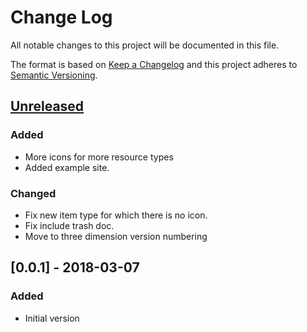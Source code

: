 # Change Log
All notable changes to this project will be documented in this file.

The format is based on [Keep a Changelog](http://keepachangelog.com/)
and this project adheres to [Semantic Versioning](http://semver.org/).


## [Unreleased]

### Added
- More icons for more resource types
- Added example site.

### Changed
- Fix new item type for which there is no icon.
- Fix include trash doc.
- Move to three dimension version numbering


## [0.0.1] - 2018-03-07
### Added
- Initial version

[Unreleased]: https://github.com/plandes/zotsite/compare/v0.2.0...HEAD
[0.2.0]: https://github.com/plandes/zotsite/compare/v0.1...v0.2.0
